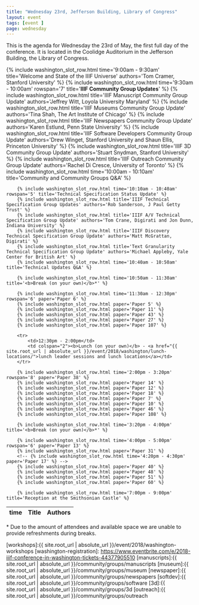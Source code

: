 ```yaml
---
title: "Wednesday 23rd, Jefferson Building, Library of Congress"
layout: event
tags: [event ]
page: wednesday
---
```


This is the agenda for Wednesday the 23rd of May, the first full day of the conference. It is located in the Coolidge Auditorium in the Jefferson Building, the Library of Congress.

<table class="api-table">
  <thead>
    <tr>
      <th>time</th>
      <th>Title</th>
      <th>Authors</th>
    </tr>
  </thead>
  <tbody>
        <!-- {% include washington_slot_row.html time='? - ?' title='Possible Keynote - if confirmed this will affect the times below' %} -->
        {% include washington_slot_row.html time='9:00am - 9:30am' title='Welcome and State of the IIIF Universe' authors='Tom Cramer, Stanford University' %}
        {% include washington_slot_row.html time='9:30am - 10:00am' rowspan='7' title='<b>IIIF Community Group Updates</b>' %}
        {% include washington_slot_row.html title='IIIF Manuscript Community Group Update' authors='Jeffrey Witt, Loyola University Maryland' %}
        {% include washington_slot_row.html title='IIIF Museums Community Group Update' authors='Tina Shah, The Art Institute of Chicago' %}
        {% include washington_slot_row.html title='IIIF Newspapers Community Group Update' authors='Karen Estlund, Penn State University' %}
        {% include washington_slot_row.html title='IIIF Software Developers Community Group Update' authors='Drew Winget, Stanford University and Shaun Ellis, Princeton University' %}
        {% include washington_slot_row.html title='IIIF 3D Community Group Update' authors='Stuart Snydman, Stanford University' %}
        {% include washington_slot_row.html title='IIIF Outreach Community Group Update' authors='Rachel Di Cresce, University of Toronto' %}
        {% include washington_slot_row.html time='10:00am - 10:10am' title='Community and Community Groups Q&A' %}

        {% include washington_slot_row.html time='10:10am - 10:40am' rowspan='5' title='Technical Specification Status Update' %}
        {% include washington_slot_row.html title='IIIF Technical Specification Group Updates' authors='Rob Sanderson, J Paul Getty Trust' %}
        {% include washington_slot_row.html title='IIIF A/V Technical Specification Group Update' authors='Tom Crane, Digirati and Jon Dunn, Indiana University' %}
        {% include washington_slot_row.html title='IIIF Discovery Technical Specification Group Update' authors='Matt McGrattan, Digirati' %}
        {% include washington_slot_row.html title='Text Granularity Technical Specification Group Update' authors='Michael Appleby, Yale Center for British Art' %}
        {% include washington_slot_row.html time='10:40am - 10:50am' title='Technical Updates Q&A' %}

        {% include washington_slot_row.html time='10:50am - 11:30am' title='<b>Break (on your own)</b>*' %}

        {% include washington_slot_row.html time='11:30am - 12:30pm' rowspan='6' paper='Paper 6' %}
        {% include washington_slot_row.html paper='Paper 5' %}
        {% include washington_slot_row.html paper='Paper 11' %}
        {% include washington_slot_row.html paper='Paper 43' %}
        {% include washington_slot_row.html paper='Paper 27' %}
        {% include washington_slot_row.html paper='Paper 107' %}

        <tr>
            <td>12:30pm - 2:00pm</td>
            <td colspan="2"><b>Lunch (on your own)</b> - <a href="{{ site.root_url | absolute_url }}/event/2018/washington/lunch-locations/">lunch leader sessions and lunch locations</a></td>
        </tr>

        {% include washington_slot_row.html time='2:00pm - 3:20pm' rowspan='8' paper='Paper 38' %}
        {% include washington_slot_row.html paper='Paper 14' %}
        {% include washington_slot_row.html paper='Paper 12' %}
        {% include washington_slot_row.html paper='Paper 18' %}
        {% include washington_slot_row.html paper='Paper 7' %}
        {% include washington_slot_row.html paper='Paper 10' %}
        {% include washington_slot_row.html paper='Paper 46' %}
        {% include washington_slot_row.html paper='Paper 108' %}

        {% include washington_slot_row.html time='3:20pm - 4:00pm' title='<b>Break (on your own)</b>*' %}

        {% include washington_slot_row.html time='4:00pm - 5:00pm' rowspan='6' paper='Paper 13' %}
        {% include washington_slot_row.html paper='Paper 31' %}
        <!-- {% include washington_slot_row.html time='4:20pm - 4:30pm' paper='Paper 17' %} -->
        {% include washington_slot_row.html paper='Paper 40' %}
        {% include washington_slot_row.html paper='Paper 48' %}
        {% include washington_slot_row.html paper='Paper 51' %}
        {% include washington_slot_row.html paper='Paper 60' %}

        {% include washington_slot_row.html time='7:00pm - 9:00pm' title='Reception at the Smithsonian Castle' %}
  </tbody>
</table>

\* Due to the amount of attendees and available space we are unable to provide refreshments during breaks.

[workshops]:{{ site.root_url | absolute_url }}/event/2018/washington-workshops
[washington-registration]: https://www.eventbrite.com/e/2018-iiif-conference-in-washington-tickets-44377905510
[manuscripts]:{{ site.root_url | absolute_url }}/community/groups/manuscripts
[museum]:{{ site.root_url | absolute_url }}/community/groups/museum
[newspaper]:{{ site.root_url | absolute_url }}/community/groups/newspapers
[softdev]:{{ site.root_url | absolute_url }}/community/groups/software
[3d]:{{ site.root_url | absolute_url }}/community/groups/3d
[outreach]:{{ site.root_url | absolute_url }}/community/groups/outreach
